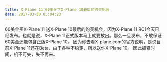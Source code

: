 ```yaml
---
title: X-Plane 11 60美金含X-Plane 10最后的购买机会
date: 2017-03-30 05:04:23
---
```


60美金买X-Plane 11 送X-Plane 10最后的购买机会，因为X-Plane 11 RC1今天已经发布。也就是说，X-Plane 11正式版本马上就要放出。那么一旦发布，不敢保证60美金还能包含正版X-Plane 10。
因为你去看X-plane.com的官方说明，是说目前X-Plane 11还在Beta，由于各种不稳定，所以送你X-Plane 10。
因此抓紧时间，机不可失，失不再来。

